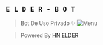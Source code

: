 ## **`E L D E R - B O T`**
> Bot De Uso Privado ✨
![Menu](https://files.fm/u/wcrmpuq5xb.jpg)

> Powered By [HN ELDER](https://github.com/WillZek)